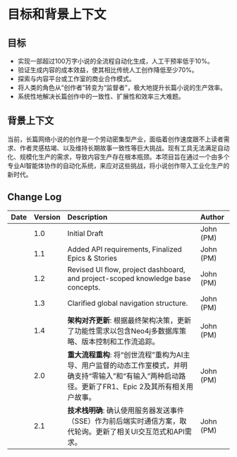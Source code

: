# 目标和背景上下文

## 目标

- 实现一部超过100万字小说的全流程自动化生成，人工干预率低于10%。
- 验证生成内容的成本效益，使其相比传统人工创作降低至少70%。
- 探索与内容平台或工作室的商业合作模式。
- 将人类的角色从“创作者”转变为“监督者”，极大地提升长篇小说的生产效率。
- 系统性地解决长篇创作中的一致性、扩展性和效率三大难题。

## 背景上下文

当前，长篇网络小说的创作是一个劳动密集型产业，面临着创作速度跟不上读者需求、作者灵感枯竭、以及维持长期故事一致性等巨大挑战。现有工具无法满足自动化、规模化生产的需求，导致内容生产存在根本瓶颈。本项目旨在通过一个由多个专业AI智能体协作的自动化系统，来应对这些挑战，将小说创作带入工业化生产的新时代。

## Change Log

| Date | Version | Description                                                                                                                                             | Author    |
| :--- | :------ | :------------------------------------------------------------------------------------------------------------------------------------------------------ | :-------- |
|      | 1.0     | Initial Draft                                                                                                                                           | John (PM) |
|      | 1.1     | Added API requirements, Finalized Epics & Stories                                                                                                       | John (PM) |
|      | 1.2     | Revised UI flow, project dashboard, and project-scoped knowledge base concepts.                                                                         | John (PM) |
|      | 1.3     | Clarified global navigation structure.                                                                                                                  | John (PM) |
|      | 1.4     | **架构对齐更新**: 根据最终架构决策，更新了功能性需求以包含Neo4j多数据库策略、版本控制和工作流追踪。                                                     | John (PM) |
|      | 2.0     | **重大流程重构**: 将“创世流程”重构为AI主导、用户监督的动态工作室模式，并明确支持“零输入”和“有输入”两种启动路径。更新了FR1、Epic 2及其所有相关用户故事。 | John (PM) |
|      | 2.1     | **技术栈明确**: 确认使用服务器发送事件（SSE）作为前后端实时通信方案，取代轮询。更新了相关UI交互范式和API需求。                                          | John (PM) |
